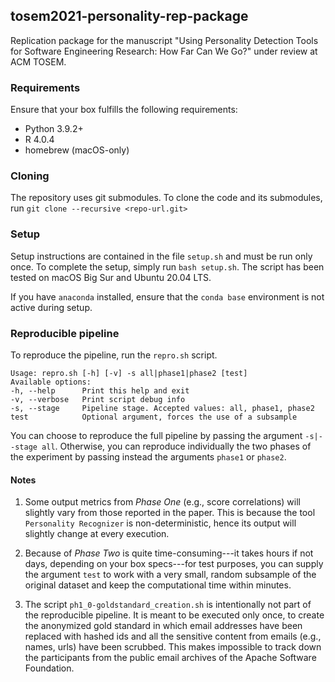 ## tosem2021-personality-rep-package
Replication package for the manuscript "Using Personality Detection Tools for Software Engineering Research: How Far Can
We Go?" under review at ACM TOSEM.

### Requirements
Ensure that your box fulfills the following requirements:
* Python 3.9.2+
* R 4.0.4
* homebrew (macOS-only)

### Cloning
The repository uses git submodules. To clone the code and its submodules, run `git clone --recursive <repo-url.git>`

### Setup
Setup instructions are contained in the file `setup.sh` and must be run only once.
To complete the setup, simply run `bash setup.sh`.
The script has been tested on macOS Big Sur and Ubuntu 20.04 LTS.

If you have `anaconda` installed, ensure that the `conda base` environment is not active during setup.

### Reproducible pipeline

To reproduce the pipeline, run the `repro.sh` script.
```text
Usage: repro.sh [-h] [-v] -s all|phase1|phase2 [test]
Available options:
-h, --help      Print this help and exit
-v, --verbose   Print script debug info
-s, --stage     Pipeline stage. Accepted values: all, phase1, phase2
test            Optional argument, forces the use of a subsample
```

You can choose to reproduce the full pipeline by passing the argument `-s|--stage all`.
Otherwise, you can reproduce individually the two phases of the experiment by passing instead
the arguments `phase1` or `phase2`.

#### Notes

1. Some output metrics from *Phase One* (e.g., score correlations) will slightly vary from those reported in the 
   paper. This is because the tool `Personality Recognizer` is non-deterministic, hence its output will slightly change 
   at every execution.

2. Because of *Phase Two* is quite time-consuming---it takes hours if not days, depending on your box specs---for test 
   purposes, you can supply the argument `test` to work with a very small, random subsample of the original dataset and 
   keep the computational time within minutes.

3. The script `ph1_0-goldstandard_creation.sh` is intentionally not part of the reproducible pipeline. It is meant to be
   executed only once, to create the anonymized gold standard in which email addresses have been replaced
   with hashed ids and all the sensitive content from emails (e.g., names, urls) have been scrubbed. This makes
   impossible to track down the participants from the public email archives of the Apache Software Foundation.
